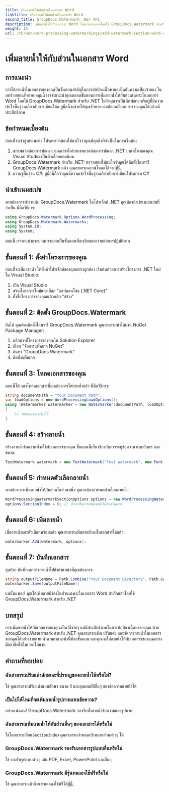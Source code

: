 ```yaml
---
title: เพิ่มลายน้ำให้กับส่วนในเอกสาร Word
linktitle: เพิ่มลายน้ำให้กับส่วนในเอกสาร Word
second_title: GroupDocs.Watermark .NET API
description: เพิ่มลายน้ำให้กับเอกสาร Word ได้อย่างง่ายดายโดยใช้ GroupDocs.Watermark สำหรับ .NET ปกป้องเนื้อหาของคุณด้วยคำแนะนำง่ายๆ นี้
weight: 15
url: /th/net/word-processing-watermarkings/add-watermark-section-word-docs/
---
```


# เพิ่มลายน้ำให้กับส่วนในเอกสาร Word

## การแนะนำ
การใส่ลายน้ำในเอกสารของคุณเป็นขั้นตอนสำคัญในการปกป้องเนื้อหาและยืนยันความเป็นเจ้าของ ในบทช่วยสอนที่ครอบคลุมนี้ เราจะแนะนำคุณตลอดขั้นตอนการเพิ่มลายน้ำให้กับส่วนเฉพาะในเอกสาร Word โดยใช้ GroupDocs.Watermark สำหรับ .NET ไม่ว่าคุณจะเป็นนักพัฒนาหรือผู้ที่มีความเข้าใจพื้นฐานเกี่ยวกับการเขียนโค้ด คู่มือนี้จะช่วยให้คุณรักษาความปลอดภัยเอกสารของคุณได้อย่างมีประสิทธิภาพ
## ข้อกำหนดเบื้องต้น
ก่อนที่จะเข้าสู่บทแนะนำ โปรดตรวจสอบให้แน่ใจว่าคุณมีทุกสิ่งที่จำเป็นในการเริ่มต้น:
1. สภาพแวดล้อมการพัฒนา: คุณควรตั้งค่าสภาพแวดล้อมการพัฒนา .NET บนเครื่องของคุณ Visual Studio เป็นตัวเลือกยอดนิยม
2.  GroupDocs.Watermark สำหรับ .NET: ตรวจสอบให้แน่ใจว่าคุณได้ติดตั้งไลบรารี GroupDocs.Watermark แล้ว คุณสามารถดาวน์โหลดได้จาก[ที่นี่](https://releases.groupdocs.com/Watermark/net/).
3. ความรู้พื้นฐาน C#: คู่มือนี้ถือว่าคุณมีความเข้าใจพื้นฐานเกี่ยวกับการเขียนโปรแกรม C#
## นำเข้าเนมสเปซ
หากต้องการทำงานกับ GroupDocs.Watermark ในโปรเจ็กต์ .NET คุณต้องนำเข้าเนมสเปซที่จำเป็น นี่คือวิธีการ:
```csharp
using GroupDocs.Watermark.Options.WordProcessing;
using GroupDocs.Watermark.Watermarks;
using System.IO;
using System;
```
ตอนนี้ เรามาแบ่งกระบวนการออกเป็นขั้นตอนที่ละเอียดและง่ายต่อการปฏิบัติตาม
## ขั้นตอนที่ 1: ตั้งค่าโครงการของคุณ
ก่อนที่จะเพิ่มลายน้ำ ให้ตั้งค่าโปรเจ็กต์ของคุณอย่างถูกต้อง เริ่มต้นด้วยการสร้างโครงการ .NET ใหม่ใน Visual Studio:
1. เปิด Visual Studio
2. สร้างโครงการใหม่และเลือก "แอปคอนโซล (.NET Core)"
3. ตั้งชื่อโครงการของคุณแล้วคลิก "สร้าง"
## ขั้นตอนที่ 2: ติดตั้ง GroupDocs.Watermark
ถัดไป คุณต้องติดตั้งไลบรารี GroupDocs.Watermark คุณสามารถทำได้ผ่าน NuGet Package Manager:
1. คลิกขวาที่โครงการของคุณใน Solution Explorer
2. เลือก "จัดการแพ็คเกจ NuGet"
3. ค้นหา "GroupDocs.Watermark"
4. ติดตั้งแพ็คเกจ
## ขั้นตอนที่ 3: โหลดเอกสารของคุณ
ตอนนี้ได้เวลาโหลดเอกสารที่คุณต้องการใส่ลายน้ำแล้ว นี่คือวิธีการ:
```csharp
string documentPath = "Your Document Path";
var loadOptions = new WordProcessingLoadOptions();
using (Watermarker watermarker = new Watermarker(documentPath, loadOptions))
{
    // รหัสของคุณจะไปที่นี่
}
```
## ขั้นตอนที่ 4: สร้างลายน้ำ
สร้างลายน้ำข้อความที่จะใช้กับเอกสารของคุณ ขั้นตอนนี้เกี่ยวข้องกับการระบุข้อความ แบบอักษร และขนาด:
```csharp
TextWatermark watermark = new TextWatermark("Test watermark", new Font("Arial", 19));
```
## ขั้นตอนที่ 5: กำหนดตัวเลือกลายน้ำ
หากต้องการเพิ่มลายน้ำให้กับส่วนใดส่วนหนึ่ง คุณจะต้องกำหนดตัวเลือกลายน้ำ:
```csharp
WordProcessingWatermarkSectionOptions options = new WordProcessingWatermarkSectionOptions();
options.SectionIndex = 0; // ซึ่งจะเป็นการเพิ่มลายน้ำให้กับส่วนแรก
```
## ขั้นตอนที่ 6: เพิ่มลายน้ำ
เมื่อลายน้ำและตัวเลือกพร้อมแล้ว คุณสามารถเพิ่มลายน้ำลงในเอกสารได้แล้ว:
```csharp
watermarker.Add(watermark, options);
```
## ขั้นตอนที่ 7: บันทึกเอกสาร
สุดท้าย บันทึกเอกสารลายน้ำไปยังตำแหน่งที่คุณต้องการ:
```csharp
string outputFileName = Path.Combine("Your Document Directory", Path.GetFileName(documentPath));
watermarker.Save(outputFileName);
```
แค่นั้นแหละ! คุณได้เพิ่มลายน้ำลงในส่วนเฉพาะในเอกสาร Word สำเร็จแล้วโดยใช้ GroupDocs.Watermark สำหรับ .NET
## บทสรุป
การเพิ่มลายน้ำให้กับเอกสารของคุณเป็นวิธีง่ายๆ แต่มีประสิทธิภาพในการปกป้องเนื้อหาของคุณ ด้วย GroupDocs.Watermark สำหรับ .NET คุณสามารถเพิ่ม ปรับแต่ง และจัดการลายน้ำในเอกสารของคุณได้อย่างง่ายดาย ทำตามคำแนะนำนี้ทีละขั้นตอน และคุณจะใส่ลายน้ำให้กับเอกสารของคุณอย่างมืออาชีพได้ในเวลาไม่นาน
## คำถามที่พบบ่อย
### ฉันสามารถปรับแต่งลักษณะที่ปรากฏของลายน้ำได้หรือไม่?
ใช่ คุณสามารถปรับแต่งแบบอักษร ขนาด สี และคุณสมบัติอื่นๆ ของข้อความลายน้ำได้
### เป็นไปได้ไหมที่จะเพิ่มลายน้ำรูปภาพแทนข้อความ?
อย่างแน่นอน! GroupDocs.Watermark รองรับทั้งลายน้ำข้อความและรูปภาพ
### ฉันสามารถเพิ่มลายน้ำให้กับส่วนอื่นๆ ของเอกสารได้หรือไม่
 ใช่โดยการเปลี่ยน`SectionIndex`คุณสามารถกำหนดเป้าหมายส่วนต่างๆ ได้
### GroupDocs.Watermark รองรับเอกสารรูปแบบอื่นหรือไม่
ใช่ รองรับรูปแบบต่างๆ เช่น PDF, Excel, PowerPoint และอื่นๆ
### GroupDocs.Watermark มีรุ่นทดลองใช้ฟรีหรือไม่
 ใช่ คุณสามารถเข้าถึงการทดลองใช้ฟรีได้[ที่นี่](https://releases.groupdocs.com/).